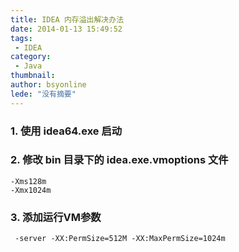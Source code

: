 ```yaml
---
title: IDEA 内存溢出解决办法
date: 2014-01-13 15:49:52
tags:
 - IDEA
category: 
 - Java
thumbnail: 
author: bsyonline
lede: "没有摘要"
---
```



### 1. 使用 idea64.exe 启动
### 2. 修改 bin 目录下的 idea.exe.vmoptions 文件
	-Xms128m
	-Xmx1024m
### 3. 添加运行VM参数
     -server -XX:PermSize=512M -XX:MaxPermSize=1024m
